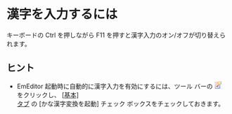# 漢字を入力するには

キーボードの Ctrl を押しながら F11 を押すと漢字入力のオン/オフが切り替えられます。

## ヒント

- EmEditor 起動時に自動的に漢字入力を有効にするには、ツール バーの
![[現在の設定のプロパティ]](../../images/properties.gif) をクリックし、 [\[基本\] \
タブ](../../dlg/properties/general/index) の \[かな漢字変換を起動\] チェック ボックスをチェックしておきます。
